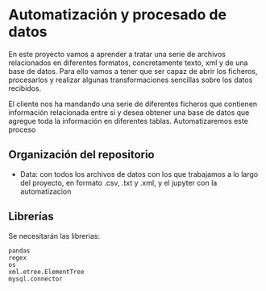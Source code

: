 # Automatización y procesado de datos

En este proyecto vamos a aprender a tratar una serie de archivos relacionados en diferentes formatos, concretamente texto, xml y de una base de datos.
Para ello vamos a tener que ser capaz de abrir los ficheros, procesarlos y realizar algunas transformaciones sencillas sobre los datos recibidos.


El cliente nos ha mandando una serie de diferentes ficheros que contienen información relacionada entre si y desea obtener una base de datos que agregue toda la información en diferentes tablas. Automatizaremos este proceso

## Organización del repositorio
- Data: con todos los archivos de datos con los que trabajamos a lo largo del proyecto, en formato .csv, .txt y .xml, y el jupyter con la automatizacion



## Librerías 

Se necesitarán las librerias:
```
pandas
regex
os
xml.etree.ElementTree
mysql.connector
```
